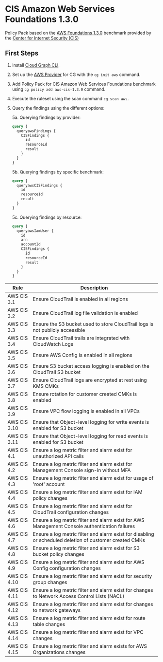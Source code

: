 # CIS Amazon Web Services Foundations 1.3.0

Policy Pack based on the [AWS Foundations 1.3.0](https://docs.aws.amazon.com/audit-manager/latest/userguide/CIS-1-3.html) benchmark provided by the [Center for Internet Security (CIS)](https://www.cisecurity.org/benchmark/amazon_web_services/)

## First Steps

1. Install [Cloud Graph CLI](https://docs.cloudgraph.dev/quick-start).
2. Set up the [AWS Provider](https://www.npmjs.com/package/@cloudgraph/cg-provider-aws) for CG with the `cg init aws` command.
3. Add Policy Pack for CIS Amazon Web Services Foundations benchmark using `cg policy add aws-cis-1.3.0` command.
4. Execute the ruleset using the scan command `cg scan aws`.
5. Query the findings using the different options:

   5a. Querying findings by provider:

   ```graphql
   query {
     queryawsFindings {
       CISFindings {
         id
         resourceId
         result
       }
     }
   }
   ```

   5b. Querying findings by specific benchmark:

   ```graphql
   query {
     queryawsCISFindings {
       id
       resourceId
       result
     }
   }
   ```

   5c. Querying findings by resource:

   ```graphql
   query {
     queryawsIamUser {
       id
       arn
       accountId
       CISFindings {
         id
         resourceId
         result
       }
     }
   }
   ```

| Rule          | Description                                                                                                                 |
| ------------  | --------------------------------------------------------------------------------------------------------------------------- |
| AWS CIS 3.1   | Ensure CloudTrail is enabled in all regions                                                                                 |
| AWS CIS 3.2   | Ensure CloudTrail log file validation is enabled                                                                            |
| AWS CIS 3.3   | Ensure the S3 bucket used to store CloudTrail logs is not publicly accessible                                               |
| AWS CIS 3.4   | Ensure CloudTrail trails are integrated with CloudWatch Logs                                                                |
| AWS CIS 3.5   | Ensure AWS Config is enabled in all regions                                                                                 |
| AWS CIS 3.6   | Ensure S3 bucket access logging is enabled on the CloudTrail S3 bucket                                                      |
| AWS CIS 3.7   | Ensure CloudTrail logs are encrypted at rest using KMS CMKs                                                                 |
| AWS CIS 3.8   | Ensure rotation for customer created CMKs is enabled                                                                        |
| AWS CIS 3.9   | Ensure VPC flow logging is enabled in all VPCs                                                                              |
| AWS CIS 3.10  | Ensure that Object-level logging for write events is enabled for S3 bucket                                                  |
| AWS CIS 3.11  | Ensure that Object-level logging for read events is enabled for S3 bucket                                                   |
| AWS CIS 4.1   | Ensure a log metric filter and alarm exist for unauthorized API calls                                                       |
| AWS CIS 4.2   | Ensure a log metric filter and alarm exist for Management Console sign-in without MFA                                       |
| AWS CIS 4.3   | Ensure a log metric filter and alarm exist for usage of 'root' account                                                      |
| AWS CIS 4.4   | Ensure a log metric filter and alarm exist for IAM policy changes                                                           |
| AWS CIS 4.5   | Ensure a log metric filter and alarm exist for CloudTrail configuration changes                                             |
| AWS CIS 4.6   | Ensure a log metric filter and alarm exist for AWS Management Console authentication failures                               |
| AWS CIS 4.7   | Ensure a log metric filter and alarm exist for disabling or scheduled deletion of customer created CMKs                     |
| AWS CIS 4.8   | Ensure a log metric filter and alarm exist for S3 bucket policy changes                                                     |
| AWS CIS 4.9   | Ensure a log metric filter and alarm exist for AWS Config configuration changes                                             |
| AWS CIS 4.10  | Ensure a log metric filter and alarm exist for security group changes                                                       |
| AWS CIS 4.11  | Ensure a log metric filter and alarm exist for changes to Network Access Control Lists (NACL)                               |
| AWS CIS 4.12  | Ensure a log metric filter and alarm exist for changes to network gateways                                                  |
| AWS CIS 4.13  | Ensure a log metric filter and alarm exist for route table changes                                                          |
| AWS CIS 4.14  | Ensure a log metric filter and alarm exist for VPC changes                                                                  |
| AWS CIS 4.15  | Ensure a log metric filter and alarm exists for AWS Organizations changes                                                   |
